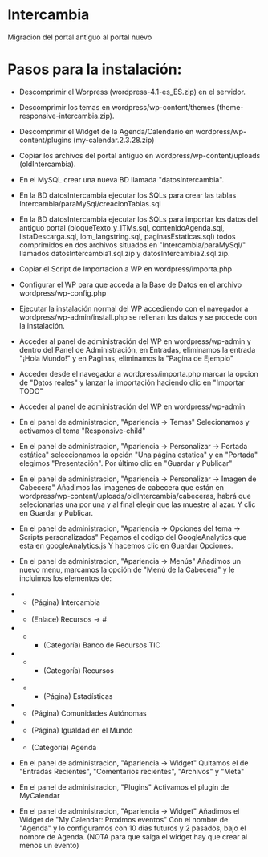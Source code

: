 # Intercambia
Migracion del portal antiguo al portal nuevo

# Pasos para la instalación:

* Descomprimir el Worpress (wordpress-4.1-es_ES.zip) en el servidor.
* Descomprimir los temas en wordpress/wp-content/themes (theme-responsive-intercambia.zip).
* Descomprimir el Widget de la Agenda/Calendario en wordpress/wp-content/plugins (my-calendar.2.3.28.zip)
* Copiar los archivos del portal antiguo en wordpress/wp-content/uploads (oldIntercambia).

* En el MySQL crear una nueva BD llamada "datosIntercambia".
* En la BD datosIntercambia ejecutar los SQLs para crear las tablas Intercambia/paraMySql/creacionTablas.sql
* En la BD datosIntercambia ejecutar los SQLs para importar los datos del antiguo portal (bloqueTexto_y_ITMs.sql, contenidoAgenda.sql, listaDescarga.sql, lom_langstring.sql, paginasEstaticas.sql) todos comprimidos en dos archivos situados en "Intercambia/paraMySql/" llamados datosIntercambia1.sql.zip y datosIntercambia2.sql.zip.
* Copiar el Script de Importacion a WP en wordpress/importa.php
* Configurar el WP para que acceda a la Base de Datos en el archivo wordpress/wp-config.php

* Ejecutar la instalación normal del WP accediendo con el navegador a wordpress/wp-admin/install.php se rellenan los datos y se procede con la instalación.
* Acceder al panel de administración del WP en wordpress/wp-admin y dentro del Panel de Administración, en Entradas, eliminamos la entrada "¡Hola Mundo!" y en Paginas, eliminamos la "Pagina de Ejemplo"
* Acceder desde el navegador a wordpress/importa.php marcar la opcion de "Datos reales" y lanzar la importación haciendo clic en "Importar TODO"

* Acceder al panel de administración del WP en wordpress/wp-admin
* En el panel de administracion, "Apariencia -> Temas" Selecionamos y activamos el tema "Responsive-child"
* En el panel de administracion, "Apariencia -> Personalizar -> Portada estática" seleccionamos la opción "Una página estatica" y en "Portada" elegimos "Presentación". Por último clic en "Guardar y Publicar"
* En el panel de administracion, "Apariencia -> Personalizar -> Imagen de Cabecera" Añadimos las imagenes de cabecera que están en wordpress/wp-content/uploads/oldIntercambia/cabeceras, habrá que selecionarlas una por una y al final elegir que las muestre al azar. Y clic en Guardar y Publicar.
* En el panel de administracion, "Apariencia -> Opciones del tema -> Scripts personalizados" Pegamos el codigo del GoogleAnalytics que esta en googleAnalytics.js Y hacemos clic en Guardar Opciones.
* En el panel de administracion, "Apariencia -> Menús" Añadimos un nuevo menu, marcamos la opción de "Menú de la Cabecera" y le incluimos los elementos de:
* * (Página) Intercambia
* * (Enlace) Recursos -> #
* * * (Categoría) Banco de Recursos TIC
* * * (Categoría) Recursos
* * * (Página) Estadísticas
* * (Página) Comunidades Autónomas
* * (Página) Igualdad en el Mundo
* * (Categoría) Agenda
* En el panel de administracion, "Apariencia -> Widget" Quitamos el de "Entradas Recientes", "Comentarios recientes", "Archivos" y "Meta"
* En el panel de administracion, "Plugins" Activamos el plugin de MyCalendar
* En el panel de administracion, "Apariencia -> Widget" Añadimos el Widget de "My Calendar: Proximos eventos" Con el nombre de "Agenda" y lo configuramos con 10 dias futuros y 2 pasados, bajo el nombre de Agenda. (NOTA para que salga el widget hay que crear al menos un evento)



